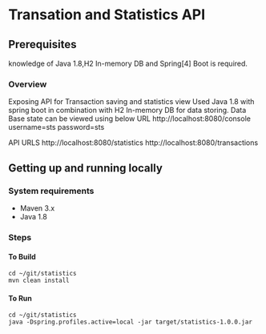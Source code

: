 # Transation and Statistics API

## Prerequisites

knowledge of Java 1.8,H2 In-memory DB and Spring[4] Boot is required. 


### Overview

Exposing API for Transaction saving and statistics view
Used Java 1.8 with spring boot in combination with H2 In-memory DB for data storing.
Data Base state can be viewed using below URL
http://localhost:8080/console
username=sts
password=sts

API URLS
http://localhost:8080/statistics
http://localhost:8080/transactions
 
## Getting up and running locally

### System requirements

* Maven 3.x
* Java 1.8


### Steps

#### To Build

```
cd ~/git/statistics
mvn clean install
```

#### To Run

```
cd ~/git/statistics
java -Dspring.profiles.active=local -jar target/statistics-1.0.0.jar
```


